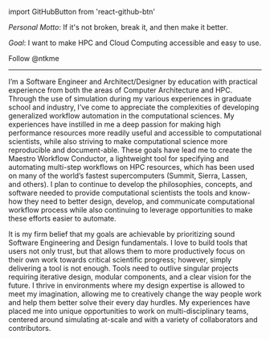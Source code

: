 import GitHubButton from 'react-github-btn'


*Personal Motto*: If it's not broken, break it, and then make it better.

*Goal*: I want to make HPC and Cloud Computing accessible and easy to use.

<!-- Place this tag where you want the button to render. -->
<GitHubButton href="https://github.com/ntkme" data-size="large" aria-label="Follow @ntkme on GitHub">Follow @ntkme</GitHubButton>

---

I’m a Software Engineer and Architect/Designer by education with practical experience from both the areas of Computer Architecture and HPC. Through the use of simulation during my various experiences in graduate school and industry, I’ve come to appreciate the complexities of developing generalized workflow automation in the computational sciences. My experiences have instilled in me a deep passion for making high performance resources more readily useful and accessible to computational scientists, while also striving to make computational science more reproducible and document-able. These goals have lead me to create the Maestro Workflow Conductor, a lightweight tool for specifying and automating multi-step workflows on HPC resources, which has been used on many of the world’s fastest supercomputers (Summit, Sierra, Lassen, and others). I plan to continue to develop the philosophies, concepts, and software needed to provide computational scientists the tools and know-how they need to better design, develop, and communicate computational workflow process while also continuing to leverage opportunities to make these efforts easier to automate.

It is my firm belief that my goals are achievable by prioritizing sound Software Engineering and Design fundamentals. I love to build tools that users not only trust, but that allows them to more productively focus on their own work towards critical scientific progress; however, simply delivering a tool is not enough. Tools need to outlive singular projects requiring iterative design, modular components, and a clear vision for the future. I thrive in environments where my design expertise is allowed to meet my imagination, allowing me to creatively change the way people work and help them better solve their every day hurdles. My experiences have placed me into unique opportunities to work on multi-disciplinary teams, centered around simulating at-scale and with a variety of collaborators and contributors.
